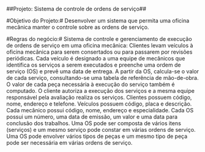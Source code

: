 ##Projeto: Sistema de controle de ordens de serviço##

#Objetivo do Projeto:# Desenvolver um sistema que permita uma oficina mecânica manter o controle sobre as ordens de serviço.

#Regras do negócio:# Sistema de controle e gerenciamento de execução de ordens de serviço em uma oficina mecânica: Clientes levam veículos à oficina mecânica para serem consertados ou para passarem por revisões periódicas.  Cada veículo é designado a uma equipe de mecânicos que identifica os serviços a serem executados e preenche uma ordem de serviço (OS) e prevê uma data de entrega. A partir da OS, calcula-se o valor de cada serviço, consultando-se uma tabela de referência de mão-de-obra. O valor de cada peça necessária à execução do serviço também é computado. O cliente autoriza a execução dos serviços e a mesma equipe responsável pela avaliação realiza os serviços. Clientes possuem código, nome, endereço e telefone. Veículos possuem código, placa e descrição. Cada mecânico possui código, nome, endereço e especialidade. Cada OS possui um número, uma data de emissão, um valor e uma data para conclusão dos trabalhos. Uma OS pode ser composta de vários itens (serviços) e um mesmo serviço pode constar em várias ordens de serviço. Uma OS pode envolver vários tipos de peças e um mesmo tipo de peça pode ser necessária em várias ordens de serviço.
